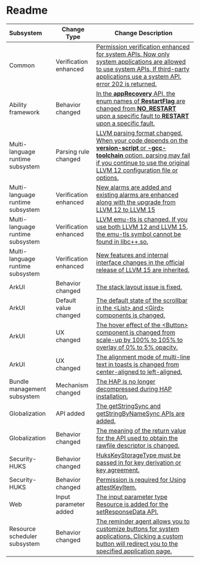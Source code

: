 # Readme

| Subsystem        | Change Type    | Change Description                                                    |
| :------------- | ------------ | ------------------------------------------------------------ |
| Common          | Verification enhanced    | [Permission verification enhanced for system APIs. Now only system applications are allowed to use system APIs. If third-party applications use a system API, error 202 is returned.](changelogs-common.md)|
| Ability framework        | Behavior changed    | [In the **appRecovery** API, the enum names of **RestartFlag** are changed from **NO_RESTART** upon a specific fault to **RESTART** upon a specific fault.](changelogs-ability.md)|
| Multi-language runtime subsystem| Parsing rule changed| [LLVM parsing format changed. When your code depends on the **version-script** or **-gcc-toolchain** option, parsing may fail if you continue to use the original LLVM 12 configuration file or options.](changelogs-arkcompiler.md)|
| Multi-language runtime subsystem| Verification enhanced    | [New alarms are added and existing alarms are enhanced along with the upgrade from LLVM 12 to LLVM 15](changelogs-arkcompiler.md)|
| Multi-language runtime subsystem| Verification enhanced    | [LLVM emu-tls is changed. If you use both LLVM 12 and LLVM 15, the emu-tls symbol cannot be found in libc++.so.](changelogs-arkcompiler.md)|
| Multi-language runtime subsystem| Verification enhanced    | [New features and internal interface changes in the official release of LLVM 15 are inherited.](changelogs-arkcompiler.md)|
| ArkUI          | Behavior changed    | [The stack layout issue is fixed.](changelogs-arkui.md)                    |
| ArkUI          | Default value changed  | [The default state of the scrollbar in the \<List> and \<Gird> components is changed.](changelogs-arkui.md) |
| ArkUI          | UX changed      | [The hover effect of the \<Button> component is changed from scale-up by 100% to 105% to overlay of 0% to 5% opacity.](changelogs-arkui.md)|
| ArkUI          | UX changed      | [The alignment mode of multi-line text in toasts is changed from center-aligned to left-aligned.](changelogs-arkui.md)|
| Bundle management subsystem        | Mechanism changed    | [The HAP is no longer decompressed during HAP installation.](changelogs-bundlemanager.md)|
| Globalization        | API added    | [The getStringSync and getStringByNameSync APIs are added.](changelogs-global.md)|
| Globalization        | Behavior changed    | [The meaning of the return value for the API used to obtain the rawfile descriptor is changed.](changelogs-global.md)|
| Security-HUKS | Behavior changed | [HuksKeyStorageType must be passed in for key derivation or key agreement.](changelogs-huks.md) |
| Security-HUKS | Behavior changed | [Permission is required for Using attestKeyItem.](changelogs-huks.md) |
| Web            | Input parameter added | [The input parameter type Resource is added for the setResponseData API.](changelogs-web.md) |
| Resource scheduler subsystem      | Behavior changed    | [The reminder agent allows you to customize buttons for system applications. Clicking a custom button will redirect you to the specified application page.](changelogs-resourceschedule.md)|
